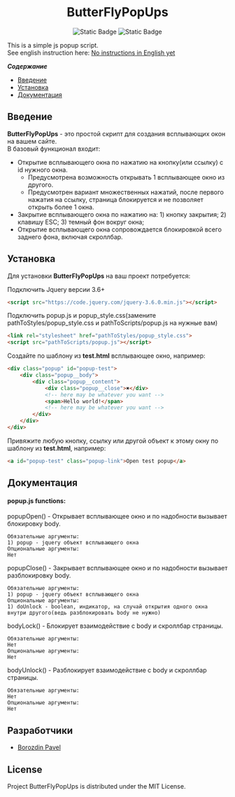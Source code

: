<h1 align="center">ButterFlyPopUps</h1>

<p align="center">
    <img alt="Static Badge" src="https://img.shields.io/badge/JQuery-ver_3.6-orange?style=for-the-badge&logo=jquery&label=JQuery&color=yellow">
    <img alt="Static Badge" src="https://img.shields.io/badge/License-MIT-blue?style=for-the-badge&logo=github">
</p>

This is a simple js popup script. </br>
See english instruction here: <a href="#">No instructions in English yet</a>

***Содержание***
- [Введение](#introduction)
- [Установка](#installation)
- [Документация](#documentation)


## Введение <a name="introduction"></a>
**ButterFlyPopUps** - это простой скрипт для создания всплывающих окон на вашем сайте.</br>
В базовый функционал входит: </br>
- Открытие всплывающего окна по нажатию на кнопку(или ссылку) с id нужного окна.
  - Предусмотрена возможность открывать 1 всплывающее окно из другого.
  - Предусмотрен вариант множественных нажатий, после первого нажатия на ссылку, страница блокируется и не позволяет открыть более 1 окна.
- Закрытие всплывающего окна по нажатию на: 1) кнопку закрытия; 2) клавишу ESC; 3) темный фон вокруг окна;
- Открытие всплывающего окна сопровождается блокировкой всего заднего фона, включая скроллбар.

## Установка <a name="installation"></a>

Для установки **ButterFlyPopUps** на ваш проект потребуется:

Подключить Jquery версии 3.6+
```html
<script src="https://code.jquery.com/jquery-3.6.0.min.js"></script>
```

Подключить popup.js и popup_style.css(замените pathToStyles/popup_style.css и pathToScripts/popup.js на нужные вам)
```html
<link rel="stylesheet" href="pathToStyles/popup_style.css">
<script src="pathToScripts/popup.js"></script>
```

Создайте по шаблону из **test.html** всплывающее окно, например:
```html
<div class="popup" id="popup-test">
    <div class="popup__body">
        <div class="popup__content">
            <div class="popup__close">✖</div>
            <!-- here may be whatever you want -->
            <span>Hello world!</span>
            <!-- here may be whatever you want -->
        </div>
    </div>
</div>
```

Привяжите любую кнопку, ссылку или другой объект к этому окну по шаблону из **test.html**, например: 
```html
<a id="popup-test" class="popup-link">Open test popup</a>
```

## Документация <a name="documentation"></a>
#### popup.js functions:

popupOpen() - Открывает всплывающее окно и по надобности вызывает блокировку body.</br>
```
Обязательные аргументы:
1) popup - jquery объект всплывающего окна
Опциональные аргументы:
Нет
```
popupClose() - Закрывает всплывающее окно и по надобности вызывает разблокировку body.
```
Обязательные аргументы:
1) popup - jquery объект всплывающего окна
Опциональные аргументы:
1) doUnlock - boolean, индикатор, на случай открытия одного окна внутри другого(ведь разблокировать body не нужно)
```
bodyLock() - Блокирует взаимодействие с body и скроллбар страницы.
```
Обязательные аргументы:
Нет
Опциональные аргументы:
Нет
```
bodyUnlock() - Разблокирует взаимодействие с body и скроллбар страницы.
```
Обязательные аргументы:
Нет
Опциональные аргументы:
Нет
```

## Разработчики
- [Borozdin Pavel](https://github.com/UndetectedButterFly)

## License

Project ButterFlyPopUps is distributed under the MIT License.
